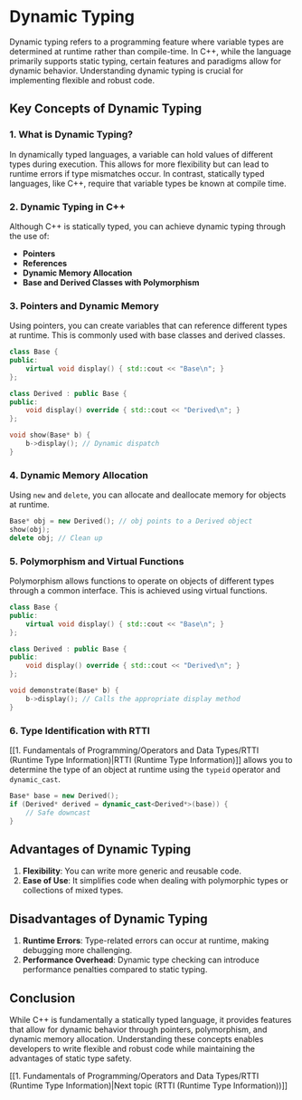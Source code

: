 
# Dynamic Typing

Dynamic typing refers to a programming feature where variable types are determined at runtime rather than compile-time. In C++, while the language primarily supports static typing, certain features and paradigms allow for dynamic behavior. Understanding dynamic typing is crucial for implementing flexible and robust code.

## Key Concepts of Dynamic Typing

### 1. What is Dynamic Typing?

In dynamically typed languages, a variable can hold values of different types during execution. This allows for more flexibility but can lead to runtime errors if type mismatches occur. In contrast, statically typed languages, like C++, require that variable types be known at compile time.

### 2. Dynamic Typing in C++

Although C++ is statically typed, you can achieve dynamic typing through the use of:

- **Pointers**
- **References**
- **Dynamic Memory Allocation**
- **Base and Derived Classes with Polymorphism**

### 3. Pointers and Dynamic Memory

Using pointers, you can create variables that can reference different types at runtime. This is commonly used with base classes and derived classes.

```cpp
class Base {
public:
    virtual void display() { std::cout << "Base\n"; }
};

class Derived : public Base {
public:
    void display() override { std::cout << "Derived\n"; }
};

void show(Base* b) {
    b->display(); // Dynamic dispatch
}
```

### 4. Dynamic Memory Allocation

Using `new` and `delete`, you can allocate and deallocate memory for objects at runtime.

```cpp
Base* obj = new Derived(); // obj points to a Derived object
show(obj);
delete obj; // Clean up
```

### 5. Polymorphism and Virtual Functions

Polymorphism allows functions to operate on objects of different types through a common interface. This is achieved using virtual functions.

```cpp
class Base {
public:
    virtual void display() { std::cout << "Base\n"; }
};

class Derived : public Base {
public:
    void display() override { std::cout << "Derived\n"; }
};

void demonstrate(Base* b) {
    b->display(); // Calls the appropriate display method
}
```

### 6. Type Identification with RTTI

[[1. Fundamentals of Programming/Operators and Data Types/RTTI (Runtime Type Information)|RTTI (Runtime Type Information)]] allows you to determine the type of an object at runtime using the `typeid` operator and `dynamic_cast`.

```cpp
Base* base = new Derived();
if (Derived* derived = dynamic_cast<Derived*>(base)) {
    // Safe downcast
}
```

## Advantages of Dynamic Typing

1. **Flexibility**: You can write more generic and reusable code.
2. **Ease of Use**: It simplifies code when dealing with polymorphic types or collections of mixed types.

## Disadvantages of Dynamic Typing

1. **Runtime Errors**: Type-related errors can occur at runtime, making debugging more challenging.
2. **Performance Overhead**: Dynamic type checking can introduce performance penalties compared to static typing.

## Conclusion

While C++ is fundamentally a statically typed language, it provides features that allow for dynamic behavior through pointers, polymorphism, and dynamic memory allocation. Understanding these concepts enables developers to write flexible and robust code while maintaining the advantages of static type safety.

[[1. Fundamentals of Programming/Operators and Data Types/RTTI (Runtime Type Information)|Next topic (RTTI (Runtime Type Information))]]
